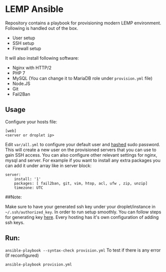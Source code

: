 # LEMP Ansible

Repository contains a playbook for provisioning modern LEMP environment. Following is handled out of the box.

* User setup
* SSH setup
* Firewall setup

It will also install following software:

* Nginx with HTTP/2
* PHP 7
* MySQL (You can change it to MariaDB role under `provision.yml` file)
* Node.JS
* Git
* Fail2Ban

## Usage

Configure your hosts file:

```
[web]
<server or droplet ip>
```

Edit `var/all.yml` to configure your default user and [hashed](http://docs.ansible.com/ansible/faq.html#how-do-i-generate-crypted-passwords-for-the-user-module) sudo password. This will create a new user on the provisioned servers that you can use to gain SSH access. You can also configure other relevant settings for nginx, mysql and server. For example if you want to install any extra packages you can add it under array like in server block:
```
server:
    install: '1'
    packages: [ fail2ban, git, vim, htop, acl, ufw , zip, unzip]
    timezone: UTC
```

##Note:

Make sure to have your generated ssh key under your droplet/instance in `~/.ssh/authorized_key`. In order to run setup smoothly. You can follow steps for generating key [here](https://help.github.com/articles/generating-a-new-ssh-key-and-adding-it-to-the-ssh-agent/). Every hosting has it's own configuration of adding ssh keys.

## Run:
`ansible-playbook --syntax-check provision.yml` To test if there is any error (If reconfigured)

`ansible-playbook provision.yml`
